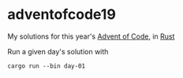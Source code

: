 # adventofcode19

My solutions for this year's [Advent of Code](https://adventofcode.com/2019), in [Rust](https://www.rust-lang.org/)

Run a given day's solution with

```
cargo run --bin day-01
```
